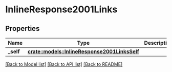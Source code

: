 # InlineResponse2001Links

## Properties

Name | Type | Description | Notes
------------ | ------------- | ------------- | -------------
**_self** | [**crate::models::InlineResponse2001LinksSelf**](inline_response_200_1__links_self.md) |  | 

[[Back to Model list]](../README.md#documentation-for-models) [[Back to API list]](../README.md#documentation-for-api-endpoints) [[Back to README]](../README.md)


